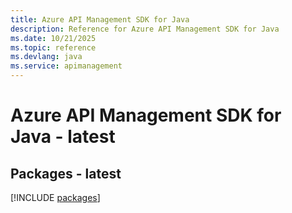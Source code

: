 ```yaml
---
title: Azure API Management SDK for Java
description: Reference for Azure API Management SDK for Java
ms.date: 10/21/2025
ms.topic: reference
ms.devlang: java
ms.service: apimanagement
---
```

# Azure API Management SDK for Java - latest
## Packages - latest
[!INCLUDE [packages](api-management-index.md)]